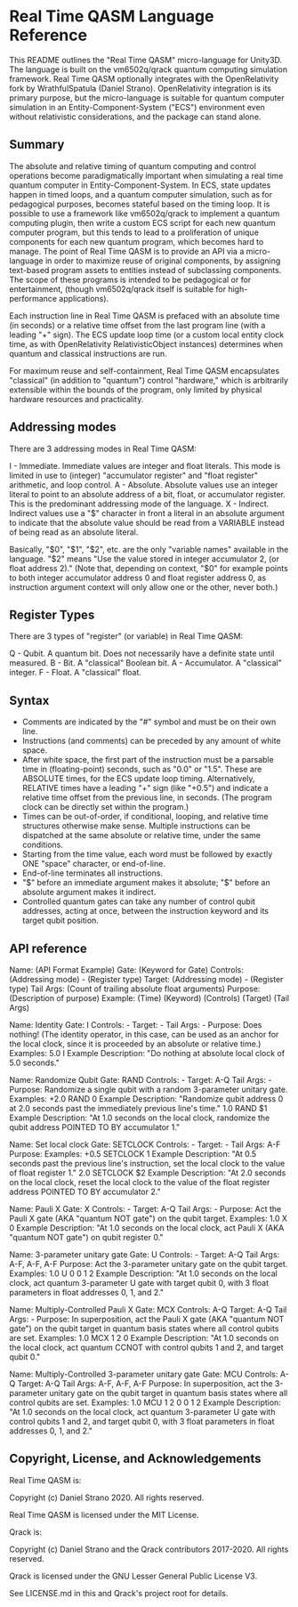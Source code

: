 # Real Time QASM Language Reference

This README outlines the "Real Time QASM" micro-language for Unity3D. The language is built on the vm6502q/qrack quantum computing simulation framework. Real Time QASM optionally integrates with the OpenRelativity fork by WrathfulSpatula (Daniel Strano). OpenRelativity integration is its primary purpose, but the micro-language is suitable for quantum computer simulation in an Entity-Component-System ("ECS") environment even without relativistic considerations, and the package can stand alone.

## Summary

The absolute and relative timing of quantum computing and control operations become paradigmatically important when simulating a real time quantum computer in Entity-Component-System. In ECS, state updates happen in timed loops, and a quantum computer simulation, such as for pedagogical purposes, becomes stateful based on the timing loop. It is possible to use a framework like vm6502q/qrack to implement a quantum computing plugin, then write a custom ECS script for each new quantum computer program, but this tends to lead to a proliferation of unique components for each new quantum program, which becomes hard to manage. The point of Real Time QASM is to provide an API via a micro-language in order to maximize reuse of original components, by assigning text-based program assets to entities instead of subclassing components. The scope of these programs is intended to be pedagogical or for entertainment, (though vm6502q/qrack itself is suitable for high-performance applications).

Each instruction line in Real Time QASM is prefaced with an absolute time (in seconds) or a relative time offset from the last program line (with a leading "+" sign). The ECS update loop time (or a custom local entity clock time, as with OpenRelativity RelativisticObject instances) determines when quantum and classical instructions are run.

For maximum reuse and self-containment, Real Time QASM encapsulates "classical" (in addition to "quantum") control "hardware," which is arbitrarily extensible within the bounds of the program, only limited by physical hardware resources and practicality.

## Addressing modes

There are 3 addressing modes in Real Time QASM:

I - Immediate. Immediate values are integer and float literals. This mode is limited in use to (integer) "accumulator register" and "float register" arithmetic, and loop control.
A - Absolute. Absolute values use an integer literal to point to an absolute address of a bit, float, or accumulator register. This is the predominant addressing mode of the language.
X - Indirect. Indirect values use a "$" character in front a literal in an absolute argument to indicate that the absolute value should be read from a VARIABLE instead of being read as an absolute literal.

Basically, "$0", "$1", "$2", etc. are the only "variable names" available in the language. "$2" means "Use the value stored in integer accumulator 2, (or float address 2)." (Note that, depending on context, "$0" for example points to both integer accumulator address 0 and float register address 0, as instruction argument context will only allow one or the other, never both.)

## Register Types

There are 3 types of "register" (or variable) in Real Time QASM:

Q - Qubit. A quantum bit. Does not necessarily have a definite state until measured.
B - Bit. A "classical" Boolean bit.
A - Accumulator. A "classical" integer.
F - Float. A "classical" float.

## Syntax

- Comments are indicated by the "#" symbol and must be on their own line.
- Instructions (and comments) can be preceded by any amount of white space.
- After white space, the first part of the instruction must be a parsable time in (floating-point) seconds, such as "0.0" or "1.5". These are ABSOLUTE times, for the ECS update loop timing. Alternatively, RELATIVE times have a leading "+" sign (like "+0.5") and indicate a relative time offset from the previous line, in seconds. (The program clock can be directly set within the program.)
- Times can be out-of-order, if conditional, looping, and relative time structures otherwise make sense. Multiple instructions can be dispatched at the same absolute or relative time, under the same conditions.
- Starting from the time value, each word must be followed by exactly ONE "space" character, or end-of-line.
- End-of-line terminates all instructions.
- "$" before an immediate argument makes it absolute; "$" before an absolute argument makes it indirect.
- Controlled quantum gates can take any number of control qubit addresses, acting at once, between the instruction keyword and its target qubit position.

## API reference

Name: (API Format Example)
Gate: (Keyword for Gate)
Controls: (Addressing mode) - (Register type)
Target: (Addressing mode) - (Register type)
Tail Args: (Count of trailing absolute float arguments)
Purpose: (Description of purpose)
Example: (Time) (Keyword) (Controls) (Target) (Tail Args)

Name: Identity
Gate: I
Controls: -
Target: -
Tail Args: -
Purpose: Does nothing! (The identity operator, in this case, can be used as an anchor for the local clock, since it is proceeded by an absolute or relative time.)
Examples:
5.0 I
Example Description: "Do nothing at absolute local clock of 5.0 seconds."

Name: Randomize Qubit
Gate: RAND
Controls: -
Target: A-Q
Tail Args: -
Purpose: Randomize a single qubit with a random 3-parameter unitary gate.
Examples:
+2.0 RAND 0
Example Description: "Randomize qubit address 0 at 2.0 seconds past the immediately previous line's time."
1.0 RAND $1
Example Description: "At 1.0 seconds on the local clock, randomize the qubit address POINTED TO BY accumulator 1."

Name: Set local clock
Gate: SETCLOCK
Controls: -
Target: -
Tail Args: A-F
Purpose: 
Examples:
+0.5 SETCLOCK 1
Example Description: "At 0.5 seconds past the previous line's instruction, set the local clock to the value of float register 1."
2.0 SETCLOCK $2
Example Description: "At 2.0 seconds on the local clock, reset the local clock to the value of the float register address POINTED TO BY accumulator 2."

Name: Pauli X
Gate: X
Controls: -
Target: A-Q
Tail Args: -
Purpose: Act the Pauli X gate (AKA "quantum NOT gate") on the qubit target.
Examples:
1.0 X 0
Example Description: "At 1.0 seconds on the local clock, act Pauli X (AKA "quantum NOT gate") on qubit register 0."

Name: 3-parameter unitary gate
Gate: U
Controls: -
Target: A-Q
Tail Args: A-F, A-F, A-F
Purpose: Act the 3-parameter unitary gate on the qubit target.
Examples:
1.0 U 0 0 1 2
Example Description: "At 1.0 seconds on the local clock, act quantum 3-parameter U gate with target qubit 0, with 3 float parameters in float addresses 0, 1, and 2."

Name: Multiply-Controlled Pauli X
Gate: MCX
Controls: A-Q
Target: A-Q
Tail Args: -
Purpose: In superposition, act the Pauli X gate (AKA "quantum NOT gate") on the qubit target in quantum basis states where all control qubits are set.
Examples:
1.0 MCX 1 2 0
Example Description: "At 1.0 seconds on the local clock, act quantum CCNOT with control qubits 1 and 2, and target qubit 0."

Name: Multiply-Controlled 3-parameter unitary gate
Gate: MCU
Controls: A-Q
Target: A-Q
Tail Args: A-F, A-F, A-F
Purpose: In superposition, act the 3-parameter unitary gate on the qubit target in quantum basis states where all control qubits are set.
Examples:
1.0 MCU 1 2 0 0 1 2
Example Description: "At 1.0 seconds on the local clock, act quantum 3-parameter U gate with control qubits 1 and 2, and target qubit 0, with 3 float parameters in float addresses 0, 1, and 2."

## Copyright, License, and Acknowledgements

Real Time QASM is:

Copyright (c) Daniel Strano 2020. All rights reserved.

Real Time QASM is licensed under the MIT License.

Qrack is:

Copyright (c) Daniel Strano and the Qrack contributors 2017-2020. All rights reserved.

Qrack is licensed under the GNU Lesser General Public License V3.

See LICENSE.md in this and Qrack's project root for details.
